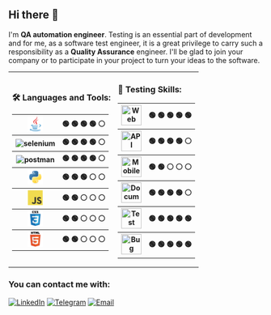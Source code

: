 ## Hi there 👋
I'm **QA automation engineer**. 
Testing is an essential part of development and for me, as a software test engineer, it is a great privilege to carry such a responsibility as a **Quality Assurance** engineer. I'll be glad to join your company or to participate in your project to turn your ideas to the software.

<table>
  <tr>
    <td>
      <h3 align="left">🛠 Languages and Tools:</h3>
      <table>
        <tr>
          <th>
            <img src="https://raw.githubusercontent.com/devicons/devicon/master/icons/java/java-original.svg" alt="java" width="30" height="30" title="Java"/>
          </th>
          <th>🟢 🟢 🟢 🟢 ⚪ </th>
        </tr>
        <tr>
          <th>
            <img src="https://raw.githubusercontent.com/detain/svg-logos/780f25886640cef088af994181646db2f6b1a3f8/svg/selenium-logo.svg" alt="selenium"  width="30" height="30" title="Selenium"/>
          </th>
          <th>🟢 🟢 🟢 🟢 ⚪ </th>
        </tr>
        <tr>
          <th>
            <img src="https://www.vectorlogo.zone/logos/getpostman/getpostman-icon.svg" alt="postman" width="30" height="30" title="Postman"/>
          </th>
          <th>🟢 🟢 🟢 🟢 ⚪</th>
        </tr>
        <tr>
          <th>
            <img src="https://raw.githubusercontent.com/devicons/devicon/master/icons/python/python-original.svg" alt="python" width="30" height="30"  title="Python"/>
          </th>
          <th>🟢 🟢 🟢 ⚪ ⚪</th>
        </tr>
        <tr>
          <th>
            <img src="https://raw.githubusercontent.com/devicons/devicon/master/icons/javascript/javascript-original.svg" alt="javascript"  width="30" height="30"  title="JavaScript"/>
          </th>
          <th>🟢 🟢 ⚪ ⚪ ⚪</th>
        </tr>
        <tr>
          <th>
            <img src="https://raw.githubusercontent.com/devicons/devicon/master/icons/css3/css3-original-wordmark.svg" alt="css3"  width="30" height="30"  title="CSS"/>
          </th>
          <th>🟢 🟢 ⚪ ⚪ ⚪</th>
        </tr>
        <tr>
          <th>
            <img src="https://raw.githubusercontent.com/devicons/devicon/master/icons/html5/html5-original-wordmark.svg" alt="html5" width="30" height="30"  title="HTML"/>
          </th>
          <th>🟢 🟢 ⚪ ⚪ ⚪</th>
        </tr>
      </table>
    </td>
    <td>
      <h3 align="left">🔎 Testing Skills:</h3>
      <table>
        <tr>
          <th>
            <img src="https://static.vecteezy.com/system/resources/previews/015/337/689/non_2x/web-icon-web-sign-free-png.png" width="40" height="40" title="Web"/>
          </th>
          <th>🟢 🟢 🟢 🟢 🟢</th>
        </tr>
        <tr>
          <th>
            <img src="https://cdn.icon-icons.com/icons2/2596/PNG/512/api_icon_155812.png" width="40" height="40" title="API"/>
          </th>
          <th>🟢 🟢 🟢 🟢 ⚪</th>
        </tr>
        <tr>
          <th>
            <img src="https://cdn-icons-png.flaticon.com/512/4477/4477610.png" width="40" height="40" title="Mobile"/>
          </th>
          <th>🟢 🟢 ⚪ ⚪ ⚪</th>
        </tr>
        <tr>
          <th>
            <img src="https://cdn-icons-png.flaticon.com/512/6747/6747196.png" width="40" height="40" title="Documentation"/>
          </th>
          <th>🟢 🟢 🟢 🟢 ⚪</th>
        </tr>
        <tr>
          <th>
            <img src="https://cdn-icons-png.flaticon.com/512/160/160085.png" width="40" height="40" title="Test Case"/>
          </th>
          <th>🟢 🟢 🟢 🟢 🟢</th>
        </tr>
        <tr>
          <th>
            <img src="https://static.thenounproject.com/png/522353-200.png" width="40" height="40" title="Bug Report"/>
          </th>
          <th>🟢 🟢 🟢 🟢 🟢</th>
        </tr>
      </table>
    </td>
  </tr>
</table>

<h3 align="left">You can contact me with:</h3>
<div align="left">
  <a href="https://www.linkedin.com/in/samvel-melikyan-qa/">
    <img src="https://raw.githubusercontent.com/maurodesouza/profile-readme-generator/master/src/assets/icons/social/linkedin/default.svg" width="52" height="40" alt="LinkedIn" title="LinkedIn"/></a>
  <a href="https://t.me/MelikyanSamvel">
    <img src="https://raw.githubusercontent.com/maurodesouza/profile-readme-generator/master/src/assets/icons/social/telegram/default.svg" width="52" height="40" alt="Telegram" title="Telegram"/></a>
  <a href="mailto:samvel.melikyan.eng@gmail.com">
    <img src="https://cdn-icons-png.flaticon.com/512/281/281769.png" width="52" height="40" alt="Email" title="Email"/></a>
</div>
